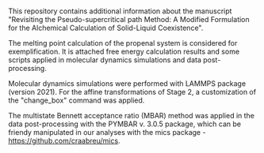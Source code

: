 # 

This repository contains additional information about the manuscript "Revisiting the Pseudo-supercritical path Method: A Modified Formulation for the Alchemical Calculation of Solid-Liquid Coexistence". 

The melting point calculation of the propenal system is considered for exemplification. It is attached free energy calculation results and some scripts applied in molecular dynamics simulations and data post-processing.

Molecular dynamics simulations were performed with LAMMPS package (version 2021). For the affine transformations of Stage 2, a customization of the "change_box" command was applied.

The multistate Bennett acceptance ratio (MBAR) method was applied in the data post-processing with the PYMBAR v. 3.0.5 package, which can be friendy manipulated in our analyses with the mics package - https://github.com/craabreu/mics.
